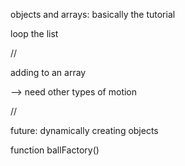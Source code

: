 
objects and arrays: basically the tutorial

loop the list


//

adding to an array

--> need other types of motion


//

future: dynamically creating objects

function ballFactory()
